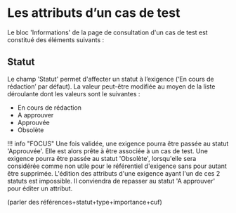 
# Les attributs d’un cas de test
Le bloc 'Informations' de la page de consultation d'un cas de test est constitué des éléments suivants :

## Statut
Le champ 'Statut' permet d'affecter un statut à l’exigence (‘En cours de rédaction’ par défaut). La valeur peut-être modifiée au moyen de la liste déroulante dont les valeurs sont le suivantes :

 - En cours de rédaction
 - A approuver
 - Approuvée
 - Obsolète

!!! info "FOCUS"
Une fois validée, une exigence pourra être passée au statut 'Approuvée'. Elle est alors prête à être associée à un cas de test. 
Une exigence pourra être passée au statut 'Obsolète', lorsqu'elle sera considérée comme non utile pour le référentiel d'exigence sans pour autant être supprimée.
L'édition des attributs d'une exigence ayant l'un de ces 2 statuts est impossible. Il conviendra de repasser au statut 'A approuver' pour éditer un attribut.


(parler des références+statut+type+importance+cuf)
<!--stackedit_data:
eyJoaXN0b3J5IjpbMTUzODQwMDQwMywxMzcwNzkzMTIsLTgwNT
Y3MzQzN119
-->